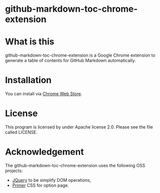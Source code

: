 github-markdown-toc-chrome-extension
====

# What is this
github-markdown-toc-chrome-extension is a Google Chrome extension
to generate a table of contents for GitHub Markdown automatically.

# Installation
You can install via [Chrome Web Store](https://chrome.google.com/webstore/detail/github-markdown-toc/cfpkfjibjpmhgbkoihopadfkdelkjglh).

# License

This program is licensed by under Apache license 2.0.
Please see the file called LICENSE.

# Acknowledgement
The github-markdown-toc-chrome-extension uses the following OSS projects:

- [JQuery](https://jquery.com/) to be simplify DOM operations,
- [Primer](https://github.com/primer/primer) CSS for option page.
